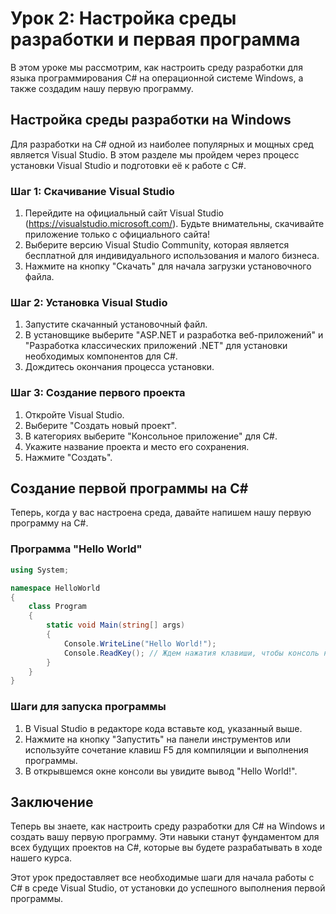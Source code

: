 # Урок 2: Настройка среды разработки и первая программа

В этом уроке мы рассмотрим, как настроить среду разработки для языка программирования C# на операционной системе Windows, а также создадим нашу первую программу.

## Настройка среды разработки на Windows

Для разработки на C# одной из наиболее популярных и мощных сред является Visual Studio. В этом разделе мы пройдем через процесс установки Visual Studio и подготовки её к работе с C#.

### Шаг 1: Скачивание Visual Studio

1. Перейдите на официальный сайт Visual Studio (https://visualstudio.microsoft.com/). Будьте внимательны, скачивайте приложение только с официального сайта!
2. Выберите версию Visual Studio Community, которая является бесплатной для индивидуального использования и малого бизнеса.
3. Нажмите на кнопку "Скачать" для начала загрузки установочного файла.

### Шаг 2: Установка Visual Studio

1. Запустите скачанный установочный файл.
2. В установщике выберите "ASP.NET и разработка веб-приложений" и "Разработка классических приложений .NET" для установки необходимых компонентов для C#.
3. Дождитесь окончания процесса установки.

### Шаг 3: Создание первого проекта

1. Откройте Visual Studio.
2. Выберите "Создать новый проект".
3. В категориях выберите "Консольное приложение" для C#.
4. Укажите название проекта и место его сохранения.
5. Нажмите "Создать".

## Создание первой программы на C#

Теперь, когда у вас настроена среда, давайте напишем нашу первую программу на C#.

### Программа "Hello World"

```csharp
using System;

namespace HelloWorld
{
    class Program
    {
        static void Main(string[] args)
        {
            Console.WriteLine("Hello World!");
            Console.ReadKey(); // Ждем нажатия клавиши, чтобы консоль не закрылась сразу
        }
    }
}
```

### Шаги для запуска программы

1. В Visual Studio в редакторе кода вставьте код, указанный выше.
2. Нажмите на кнопку "Запустить" на панели инструментов или используйте сочетание клавиш F5 для компиляции и выполнения программы.
3. В открывшемся окне консоли вы увидите вывод "Hello World!".

## Заключение

Теперь вы знаете, как настроить среду разработки для C# на Windows и создать вашу первую программу. Эти навыки станут фундаментом для всех будущих проектов на C#, которые вы будете разрабатывать в ходе нашего курса.

Этот урок предоставляет все необходимые шаги для начала работы с C# в среде Visual Studio, от установки до успешного выполнения первой программы.